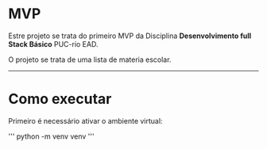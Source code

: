 # MVP

Estre projeto se trata do primeiro MVP da Disciplina **Desenvolvimento full Stack Básico** PUC-rio EAD.

O projeto se trata de uma lista de materia escolar.

------

# Como executar
 
 Primeiro é necessário ativar o ambiente virtual:
 
 '''
 python -m venv venv
 '''
